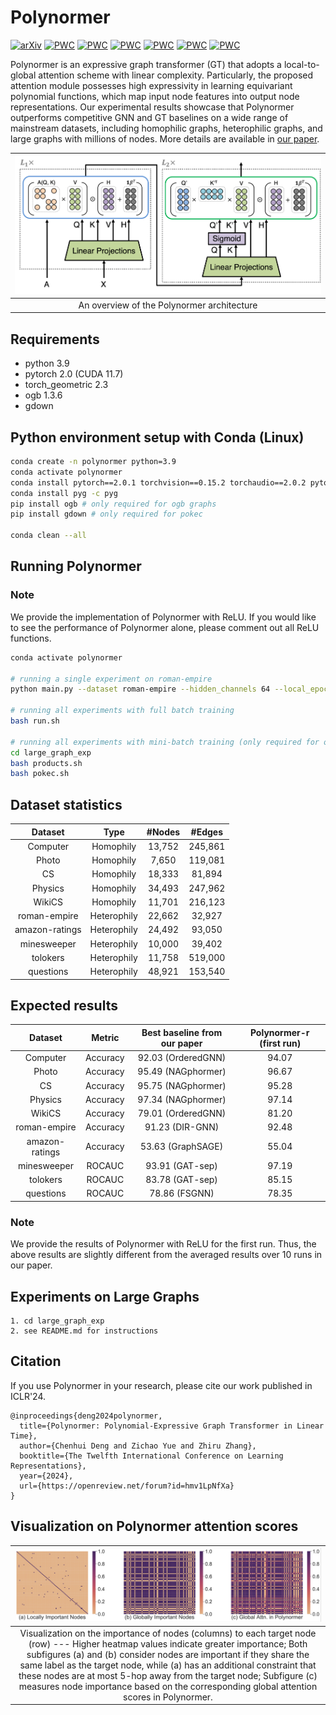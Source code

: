 Polynormer
===============================

[![arXiv](https://img.shields.io/badge/arXiv-2403.01232-b31b1b.svg)](https://arxiv.org/abs/2403.01232)
[![PWC](https://img.shields.io/endpoint.svg?url=https://paperswithcode.com/badge/polynormer-polynomial-expressive-graph/node-classification-on-roman-empire)](https://paperswithcode.com/sota/node-classification-on-roman-empire?p=polynormer-polynomial-expressive-graph)
[![PWC](https://img.shields.io/endpoint.svg?url=https://paperswithcode.com/badge/polynormer-polynomial-expressive-graph/node-classification-on-amazon-ratings)](https://paperswithcode.com/sota/node-classification-on-amazon-ratings?p=polynormer-polynomial-expressive-graph)
[![PWC](https://img.shields.io/endpoint.svg?url=https://paperswithcode.com/badge/polynormer-polynomial-expressive-graph/node-classification-on-minesweeper)](https://paperswithcode.com/sota/node-classification-on-minesweeper?p=polynormer-polynomial-expressive-graph)
[![PWC](https://img.shields.io/endpoint.svg?url=https://paperswithcode.com/badge/polynormer-polynomial-expressive-graph/node-classification-on-tolokers)](https://paperswithcode.com/sota/node-classification-on-tolokers?p=polynormer-polynomial-expressive-graph)
[![PWC](https://img.shields.io/endpoint.svg?url=https://paperswithcode.com/badge/polynormer-polynomial-expressive-graph/node-classification-on-questions)](https://paperswithcode.com/sota/node-classification-on-questions?p=polynormer-polynomial-expressive-graph)
[![PWC](https://img.shields.io/endpoint.svg?url=https://paperswithcode.com/badge/polynormer-polynomial-expressive-graph/node-classification-on-pokec)](https://paperswithcode.com/sota/node-classification-on-pokec?p=polynormer-polynomial-expressive-graph)

Polynormer is an expressive graph transformer (GT) that adopts a local-to-global attention scheme with linear complexity. Particularly, the proposed attention module possesses high expressivity in learning equivariant polynomial functions, which map input node features into output node representations. Our experimental results showcase that Polynormer outperforms competitive GNN and GT baselines on a wide range of mainstream datasets, including homophilic graphs, heterophilic graphs, and large graphs with millions of nodes. More details are available in [our paper](https://arxiv.org/abs/2403.01232).

| ![Polynormer.png](/figures/Polynormer.png) | 
|:--:| 
| An overview of the Polynormer architecture |

Requirements
------------
* python 3.9
* pytorch 2.0 (CUDA 11.7)
* torch_geometric 2.3
* ogb 1.3.6
* gdown

Python environment setup with Conda (Linux)
------------
```bash
conda create -n polynormer python=3.9
conda activate polynormer
conda install pytorch==2.0.1 torchvision==0.15.2 torchaudio==2.0.2 pytorch-cuda=11.7 -c pytorch -c nvidia
conda install pyg -c pyg
pip install ogb # only required for ogb graphs
pip install gdown # only required for pokec

conda clean --all
```

Running Polynormer
------------
### Note
We provide the implementation of Polynormer with ReLU. If you would like to see the performance of Polynormer alone, please comment out all ReLU functions.
```bash
conda activate polynormer

# running a single experiment on roman-empire
python main.py --dataset roman-empire --hidden_channels 64 --local_epochs 100 --global_epochs 2500 --lr 0.001 --runs 1 --local_layers 10 --global_layers 2 --weight_decay 0.0 --dropout 0.3 --global_dropout 0.5 --in_dropout 0.15 --num_heads 8 --save_model --beta 0.5 --device 0

# running all experiments with full batch training
bash run.sh

# running all experiments with mini-batch training (only required for ogbn-products and pokec)
cd large_graph_exp
bash products.sh
bash pokec.sh
```

Dataset statistics
-------
| Dataset       | Type      | #Nodes  | #Edges  |
| :-----------: |:-------------:| :-------:| :----------:|
| Computer      | Homophily          | 13,752       | 245,861        |
| Photo      | Homophily          | 7,650       | 119,081        |
| CS      | Homophily          | 18,333       | 81,894        |
| Physics      | Homophily          | 34,493       | 247,962        |
| WikiCS      | Homophily          | 11,701       | 216,123        |
| roman-empire      | Heterophily          | 22,662       | 32,927        |
| amazon-ratings      | Heterophily          | 24,492       | 93,050        |
| minesweeper      | Heterophily          | 10,000       | 39,402        |
| tolokers      | Heterophily          | 11,758       | 519,000        |
| questions      | Heterophily          | 48,921       | 153,540        |


Expected results
-------
| Dataset       |  Metric  |   Best baseline from our paper  |  Polynormer-r (first run)  |
| :-----------: |:-------------:| :-------:| :----------:|
| Computer      | Accuracy          | 92.03 (OrderedGNN)       | 94.07        |
| Photo      | Accuracy          | 95.49 (NAGphormer)       | 96.67        |
| CS      | Accuracy          | 95.75 (NAGphormer)       | 95.28        |
| Physics      | Accuracy          | 97.34 (NAGphormer)       | 97.14        |
| WikiCS      | Accuracy          | 79.01 (OrderedGNN)       |  81.20        |
| roman-empire      | Accuracy          | 91.23 (DIR-GNN)       | 92.48        |
| amazon-ratings      | Accuracy          | 53.63 (GraphSAGE)       | 55.04        |
| minesweeper      | ROCAUC          | 93.91 (GAT-sep)       | 97.19        |
| tolokers      | ROCAUC          | 83.78 (GAT-sep)       | 85.15        |
| questions      | ROCAUC          | 78.86 (FSGNN)       | 78.35        |

### Note
We provide the results of Polynormer with ReLU for the first run. Thus, the above results are slightly different from the averaged results over 10 runs in our paper.

Experiments on Large Graphs
-------
```
1. cd large_graph_exp
2. see README.md for instructions
```

Citation
------------
If you use Polynormer in your research, please cite our work
published in ICLR'24.

```
@inproceedings{deng2024polynormer,
  title={Polynormer: Polynomial-Expressive Graph Transformer in Linear Time},
  author={Chenhui Deng and Zichao Yue and Zhiru Zhang},
  booktitle={The Twelfth International Conference on Learning Representations},
  year={2024},
  url={https://openreview.net/forum?id=hmv1LpNfXa}
}
```

Visualization on Polynormer attention scores
-------
| ![Polynormer.png](/figures/visualization.png) | 
|:--:| 
| Visualization on the importance of nodes (columns) to each target node (row) --- Higher heatmap values indicate greater importance; Both subfigures (a) and (b) consider nodes are important if they share the same label as the target node, while (a) has an additional constraint that these nodes are at most $5$-hop away from the target node; Subfigure (c) measures node importance based on the corresponding global attention scores in Polynormer. |

